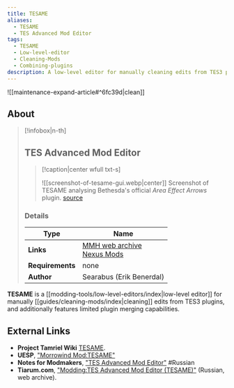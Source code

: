 ```yaml
---
title: TESAME
aliases:
  - TESAME
  - TES Advanced Mod Editor
tags:
  - TESAME
  - Low-level-editor
  - Cleaning-Mods
  - Combining-plugins
description: A low-level editor for manually cleaning edits from TES3 plugins, and additionally features limited plugin merging capabilities.
---
```


![[maintenance-expand-article#^6fc39d|clean]]

## About

> [!infobox|n-th]
> 
> ## TES Advanced Mod Editor
> 
> > [!caption|center wfull txt-s]
> > 
> > ![[screenshot-of-tesame-gui.webp|center]]
> > Screenshot of TESAME analysing Bethesda's official _Area Effect Arrows_ plugin.
> > [source](https://staticdelivery.nexusmods.com/mods/100/images/50810/50810-1645632971-1207342170.jpeg)
> 
> ### Details
> 
> | Type | Name |
> | --- | --- |
> | **Links** | [MMH web archive](https://web.archive.org/web/20221002140511/http://mw.modhistory.com/download-95-5289)<br>[Nexus Mods](https://www.nexusmods.com/morrowind/mods/50810) |
> | **Requirements** | none |
> | **Author** | Searabus (Erik Benerdal) |

**TESAME** is a [[modding-tools/low-level-editors/index|low-level editor]] for manually [[guides/cleaning-mods/index|cleaning]] edits from TES3 plugins, and additionally features limited plugin merging capabilities.

## External Links

- **Project Tamriel Wiki** [TESAME](https://wiki.project-tamriel.com/wiki/TESAME).
- **UESP**, ["Morrowind Mod:TESAME"](https://en.m.uesp.net/wiki/Morrowind_Mod:TESAME)
- **Notes for Modmakers**, ["TES Advanced Mod Editor"](https://morrowind-nif.github.io/Notes_RU/tes_advanced_mod_editor.htm) #Russian
- **Tiarum.com**, ["Modding:TES Advanced Mod Editor (TESAME)"](https://web.archive.org/web/20180809031619/http://tiarum.com/wiki/Modding:TES_Advanced_Mod_Editor_(TESAME)) (Russian, web archive).